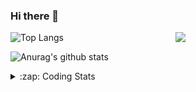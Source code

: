 ### Hi there 👋

<!--
**tao8687/tao8687** is a ✨ _special_ ✨ repository because its `README.md` (this file) appears on your GitHub profile.

Here are some ideas to get you started:

- 🔭 I’m currently working on ...
- 🌱 I’m currently learning ...
- 👯 I’m looking to collaborate on ...
- 🤔 I’m looking for help with ...
- 💬 Ask me about ...
- 📫 How to reach me: ...
- 😄 Pronouns: ...
- ⚡ Fun fact: ...
-->

<img align='right' src="https://media.giphy.com/media/M9gbBd9nbDrOTu1Mqx/giphy.gif" width="240">

  
![Top Langs](https://github-readme-stats.vercel.app/api/top-langs/?username=tao8687&layout=compact&title_color=23238E&text_color=A67D3D)

![Anurag's github stats](https://github-readme-stats.vercel.app/api?username=tao8687&show_icons=true&&text_color=A67D3D&title_color=23238E&show_icons=false&count_private=true&hide=stars)

<details>
  <summary>:zap: Coding Stats</summary>
  <br>
    
<!--START_SECTION:waka-->
![Code Time](http://img.shields.io/badge/Code%20Time-924%20hrs%2050%20mins-blue)

![Profile Views](http://img.shields.io/badge/Profile%20Views-3-blue)

**🐱 My GitHub Data** 

> 🏆 48 Contributions in the Year 2023
 > 
> 📦 1.5 MB Used in GitHub's Storage 
 > 
> 🚫 Not Opted to Hire
 > 
> 📜 49 Public Repositories 
 > 
> 🔑 23 Private Repositories  
 > 
**I'm an Early 🐤** 

```text
🌞 Morning      118 commits       ██████████████████░░░░░░░   71.95 % 
🌆 Daytime       23 commits       ███░░░░░░░░░░░░░░░░░░░░░░   14.02 % 
🌃 Evening       23 commits       ███░░░░░░░░░░░░░░░░░░░░░░   14.02 % 
🌙 Night          0 commits       ░░░░░░░░░░░░░░░░░░░░░░░░░   00.00 % 

```
📅 **I'm Most Productive on Monday** 

```text
Monday          31 commits       ████░░░░░░░░░░░░░░░░░░░░░   18.90 % 
Tuesday         25 commits       ███░░░░░░░░░░░░░░░░░░░░░░   15.24 % 
Wednesday       25 commits       ███░░░░░░░░░░░░░░░░░░░░░░   15.24 % 
Thursday        20 commits       ███░░░░░░░░░░░░░░░░░░░░░░   12.20 % 
Friday          28 commits       ████░░░░░░░░░░░░░░░░░░░░░   17.07 % 
Saturday        17 commits       ██░░░░░░░░░░░░░░░░░░░░░░░   10.37 % 
Sunday          18 commits       ██░░░░░░░░░░░░░░░░░░░░░░░   10.98 % 

```


📊 **This Week I Spent My Time On** 

```text
⌚︎ Time Zone: Asia/Shanghai

💬 Programming Languages: 
Markdown                 32 mins             ██████░░░░░░░░░░░░░░░░░░░   25.11 % 
Makefile                 32 mins             ██████░░░░░░░░░░░░░░░░░░░   24.64 % 
C                        27 mins             █████░░░░░░░░░░░░░░░░░░░░   21.38 % 
Bash                     13 mins             ██░░░░░░░░░░░░░░░░░░░░░░░   10.65 % 
C++                      13 mins             ██░░░░░░░░░░░░░░░░░░░░░░░   10.22 % 

🔥 Editors: 
VS Code                  2 hrs 9 mins        █████████████████████████   100.00 % 

🐱‍💻 Projects: 
AutoSearchTool           47 mins             █████████░░░░░░░░░░░░░░░░   36.73 % 
vc07681                  35 mins             ██████░░░░░░░░░░░░░░░░░░░   27.02 % 
sylixOS                  16 mins             ███░░░░░░░░░░░░░░░░░░░░░░   13.07 % 
TS0845_5.0               12 mins             ██░░░░░░░░░░░░░░░░░░░░░░░   09.63 % 
vc0768                   7 mins              █░░░░░░░░░░░░░░░░░░░░░░░░   06.02 % 

💻 Operating System: 
Linux                    2 hrs 9 mins        █████████████████████████   100.00 % 

```

**I Mostly Code in Python** 

```text
Python                   9 repos             ████████░░░░░░░░░░░░░░░░░   32.14 % 
C++                      6 repos             █████░░░░░░░░░░░░░░░░░░░░   21.43 % 
C                        5 repos             ████░░░░░░░░░░░░░░░░░░░░░   17.86 % 
Shell                    2 repos             █░░░░░░░░░░░░░░░░░░░░░░░░   07.14 % 
JavaScript               2 repos             █░░░░░░░░░░░░░░░░░░░░░░░░   07.14 % 

```


**Timeline**

![Chart not found](https://raw.githubusercontent.com/tao8687/tao8687/master/charts/bar_graph.png) 


 Last Updated on 15/02/2023 01:44:07 UTC
<!--END_SECTION:waka-->
</details>
